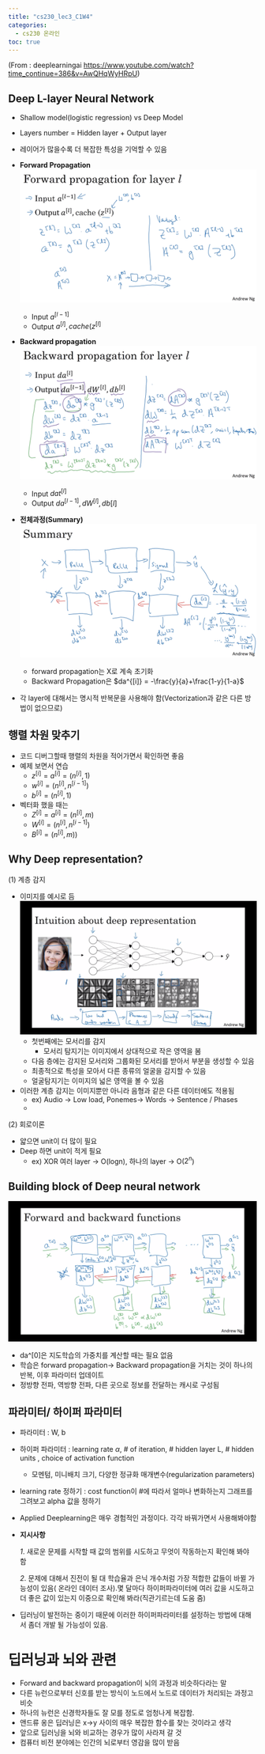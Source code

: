 ```yaml
---
title: "cs230_lec3_C1W4"
categories: 
  - cs230 온라인 
toc: true
---
```

(From : deeplearningai 
https://www.youtube.com/watch?time_continue=386&v=AwQHqWyHRpU)

## Deep L-layer Neural Network
- Shallow model(logistic regression) vs Deep Model 
- Layers number = Hidden layer + Output layer  
- 레이어가 많을수록 더 복잡한 특성을 기억할 수 있음

- **Forward Propagation**
  ![](/assets/img/images/2019-10-31-18-56-25.png)
  - Input $a^{[l-1]}$
  - Output $a^{[l]}, cache (z^{[l]}$
  
- **Backward propagation**
  ![](/assets/img/images/2019-10-31-18-57-03.png)
  - Input $dat^{[l]}$
  - Output $da^{[l-1]}, dW^{[l]}, db{[l]}$
  
- **전체과정(Summary)**
  ![](/assets/img/images/2019-10-31-18-59-21.png)
  - forward propagation는 X로 계속 초기화
  - Backward Propagation은 $da^{[i]} = -\frac{y}{a}+\frac{1-y}{1-a}$

- 각 layer에 대해서는 명시적 반복문을 사용해야 함(Vectorization과 같은 다른 방법이 없으므로)

## 행렬 차원 맞추기
- 코드 디버그할때 행렬의 차원을 적어가면서 확인하면 좋음
- 예제 보면서 연습
  - $z^{[i]}=a^{[i]}=(n^{[i]}, 1)$
  - $w^{[i]}=(n^{[i]},n^{[i-1]})$
  - $b^{[i]}=(n^{[i]},1)$
- 벡터화 했을 때는  
  - $Z^{[i]}=a^{[i]}=(n^{[i]}, m)$
  - $W^{[i]}=(n^{[i]},n^{[i-1]})$
  - $B^{[i]}=(n^{[i]},m))$

## Why Deep representation?
(1) 계층 감지
- 이미지를 예시로 듬
![](/assets/img/images/2019-10-31-19-05-17.png)
  - 첫번째에는 모서리를 감지
    - 모서리 탐지기는 이미지에서 상대적으로 작은 영역을 봄
   - 다음 층에는 감지된 모서리와 그룹화된 모서리를 받아서 부분을 생성할 수 있음
  - 최종적으로 특성을 모아서 다른 종류의 얼굴을 감지할 수 있음
  - 얼굴탐지기는 이미지의 넓은 영역을 볼 수 있음
- 이러한 계층 감지는 이미지뿐만 아니라 음형과 같은 다른 데이터에도 적용됨
  - ex) Audio -> Low load, Ponemes-> Words -> Sentence / Phases
  - 
(2) 회로이론
 -  얇으면 unit이 더 많이 필요
 - Deep 하면 unit이 적게 필요
   - ex) XOR  여러 layer -> O(logn), 하나의 layer -> O($2^{n}$)

## Building block of Deep neural network
 ![](/assets/img/images/2019-10-31-19-06-14.png)
- da^[0]은 지도학습의 가중치를 계산할 때는 필요 없음
- 학습은 forward propagation-> Backward propagation을 거치는 것이 하나의 반복, 이후 파라미터 업데이트
- 정방향 전파, 역방향 전파, 다른 곳으로 정보를 전달하는 캐시로 구성됨

## 파라미터/ 하이퍼 파라미터
 - 파라미터 : W, b
 - 하이퍼 파라미터 : learning rate $\alpha$, # of iteration, # hidden layer L, # hidden units , choice of activation function
    + 모멘텀, 미니배치 크기, 다양한 정규화 매개변수(regularization parameters)
- learning rate 정하기 : cost function이 #에 따라서 얼마나 변화하는지 그래프를 그려보고 alpha 값을 정하기
- Applied Deeplearning은 매우 경험적인 과정이다. 각각 바꿔가면서 사용해봐야함
- **지시사항**
    
    *1*. 새로운 문제를 시작할 때 값의 범위를 시도하고 무엇이 작동하는지 확인해 봐야 함
  
    *2*. 문제에 대해서 진전이 될 대 학습율과 은닉 개수처럼 
  가장 적합한 값들이 바뀔 가능성이 있음( 온라인 데이터 조사).몇 달마다 하이퍼파라미터에 여러 값을 시도하고 더 좋은 값이 있는지 이중으로 확인해 봐라(직관기르는데 도움 줌)
 - 딥러닝이 발전하는 중이기 때문에 이러한 하이퍼파라미터를 설정하는 방법에 대해서 좀더 개발 될 가능성이 있음.

# 딥러닝과 뇌와 관련
- Forward and backward propagation이 뇌의 과정과 비슷하다라는 말
- 다른 뉴런으로부터 신호를 받는 방식이 노드에서 노드로 데이터가 처리되는 과정고 비슷
- 하나의 뉴런은 신경학자들도 잘 모를 정도로 엄청나게 복잡함.
- 앤드류 옹은 딥러닝은 x->y 사이의 매우 복잡한 함수를 찾는 것이라고 생각
- 앞으로 딥러닝을 뇌와 비교하는 경우가 많이 사라져 갈 것
- 컴퓨터 비전 분야에는 인간의 뇌로부터 영감을 많이 받음